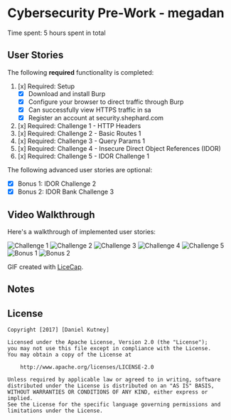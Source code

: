 # Cybersecurity Pre-Work - megadan

Time spent: 5 hours spent in total 

## User Stories

The following **required** functionality is completed:

1. [x]  Required: Setup 
    -  [x]  Download and install Burp
    -  [x]  Configure your browser to direct traffic through Burp
    -  [x]  Can successfully view HTTPS traffic in sa
    -  [x]  Register an account at security.shephard.com
  
2. [x]  Required: Challenge 1 - HTTP Headers
3. [x]  Required: Challenge 2 - Basic Routes 1
4. [x]  Required: Challenge 3 - Query Params 1
5. [x]  Required: Challenge 4 - Insecure Direct Object References (IDOR)
6. [x]  Required: Challenge 5 - IDOR Challenge 1 

The following advanced user stories are optional:

* [x]  Bonus 1: IDOR Challenge 2 
* [x]  Bonus 2: IDOR Bank Challenge 3

## Video Walkthrough

Here's a walkthrough of implemented user stories:

<img src='http://imgur.com/pPt7KAE' title='Challenge 1' width='' alt='Challenge 1' />
<img src='http://i.imgur.com/l78f0vP.gifv' title='Challenge 2' width='' alt='Challenge 2' />
<img src='http://i.imgur.com/pqzo0gO.gifv' title='Challenge 3' width='' alt='Challenge 3' />
<img src='http://i.imgur.com/j1TCoi0.gifv' title='Challenge 4' width='' alt='Challenge 4' />
<img src='http://i.imgur.com/IZrIkuJ.gifv' title='Challenge 5' width='' alt='Challenge 5' />
<img src='http://i.imgur.com/HdTynx2.gifv' title='Bonus 1' width='' alt='Bonus 1' />
<img src='http://i.imgur.com/pPt7KAE.gifv' title='Bonus 2' width='' alt='Bonus 2' />

GIF created with [LiceCap](http://www.cockos.com/licecap/).

## Notes


## License

    Copyright [2017] [Daniel Kutney]

    Licensed under the Apache License, Version 2.0 (the "License");
    you may not use this file except in compliance with the License.
    You may obtain a copy of the License at

        http://www.apache.org/licenses/LICENSE-2.0

    Unless required by applicable law or agreed to in writing, software
    distributed under the License is distributed on an "AS IS" BASIS,
    WITHOUT WARRANTIES OR CONDITIONS OF ANY KIND, either express or implied.
    See the License for the specific language governing permissions and
    limitations under the License.
